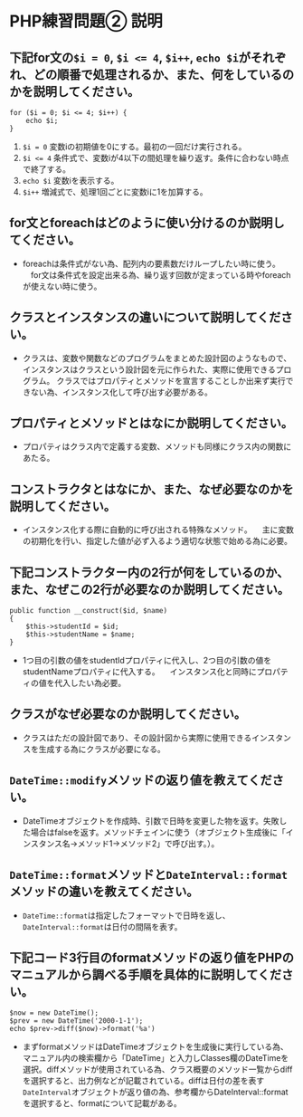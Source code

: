 # PHP練習問題② 説明

## 下記for文の`$i = 0`, `$i <= 4`, `$i++`, `echo $i`がそれぞれ、どの順番で処理されるか、また、何をしているのかを説明してください。

```
for ($i = 0; $i <= 4; $i++) {
    echo $i;
}
```

1. `$i = 0`  変数iの初期値を0にする。最初の一回だけ実行される。
2. `$i <= 4` 条件式で、変数iが4以下の間処理を繰り返す。条件に合わない時点で終了する。
3. `echo $i` 変数iを表示する。
4. `$i++`    増減式で、処理1回ごとに変数iに1を加算する。

## for文とforeachはどのように使い分けるのか説明してください。
- foreachは条件式がない為、配列内の要素数だけループしたい時に使う。
　for文は条件式を設定出来る為、繰り返す回数が定まっている時やforeachが使えない時に使う。

## クラスとインスタンスの違いについて説明してください。
- クラスは、変数や関数などのプログラムをまとめた設計図のようなもので、インスタンスはクラスという設計図を元に作られた、実際に使用できるプログラム。
  クラスではプロパティとメソッドを宣言することしか出来ず実行できない為、インスタンス化して呼び出す必要がある。

## プロパティとメソッドとはなにか説明してください。
- プロパティはクラス内で定義する変数、メソッドも同様にクラス内の関数にあたる。

## コンストラクタとはなにか、また、なぜ必要なのかを説明してください。
- インスタンス化する際に自動的に呼び出される特殊なメソッド。
　主に変数の初期化を行い、指定した値が必ず入るよう適切な状態で始める為に必要。
<!-- 最初にやっておきたい処理を設定するために必要 -->

## 下記コンストラクター内の2行が何をしているのか、また、なぜこの2行が必要なのか説明してください。
```
public function __construct($id, $name)
{
    $this->studentId = $id;
    $this->studentName = $name;
}
```
- 1つ目の引数の値をstudentIdプロパティに代入し、2つ目の引数の値をstudentNameプロパティに代入する。
　インスタンス化と同時にプロパティの値を代入したい為必要。

## クラスがなぜ必要なのか説明してください。
- クラスはただの設計図であり、その設計図から実際に使用できるインスタンスを生成する為にクラスが必要になる。
<!-- インスタンスするために必要 -->
## `DateTime::modify`メソッドの返り値を教えてください。
- DateTimeオブジェクトを作成時、引数で日時を変更した物を返す。失敗した場合はfalseを返す。メソッドチェインに使う（オブジェクト生成後に「インスタンス名->メソッド1->メソッド2」で呼び出す。）。

## `DateTime::format`メソッドと`DateInterval::format`メソッドの違いを教えてください。
- `DateTime::format`は指定したフォーマットで日時を返し、`DateInterval::format`は日付の間隔を表す。

## 下記コード3行目のformatメソッドの返り値をPHPのマニュアルから調べる手順を具体的に説明してください。
```
$now = new DateTime();
$prev = new DateTime('2000-1-1');
echo $prev->diff($now)->format('%a')
```

- まずformatメソッドはDateTimeオブジェクトを生成後に実行している為、マニュアル内の検索欄から「DateTime」と入力しClasses欄のDateTimeを選択。diffメソッドが使用されている為、クラス概要のメソッド一覧からdiffを選択すると、出力例などが記載されている。diffは日付の差を表す`DateInterval`オブジェクトが返り値の為、参考欄からDateInterval::formatを選択すると、formatについて記載がある。
